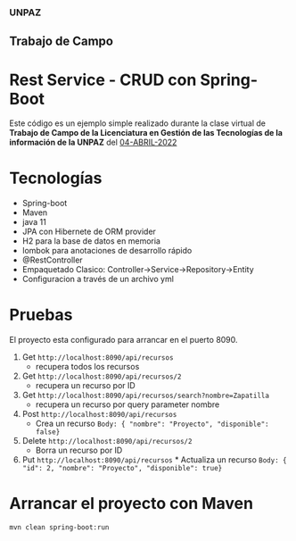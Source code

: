 ### UNPAZ

## Trabajo de Campo

# Rest Service - CRUD con Spring-Boot

Este código es un ejemplo simple realizado durante la clase virtual de **Trabajo de Campo de la Licenciatura en Gestión de las Tecnologías de la información de la UNPAZ** del [04-ABRIL-2022](https://youtu.be/GL1d8X-VXuc)

# Tecnologías

- Spring-boot
- Maven
- java 11
- JPA con Hibernete de ORM provider
- H2 para la base de datos en memoria
- lombok para anotaciones de desarrollo rápido
- @RestController
- Empaquetado Clasico: Controller->Service->Repository->Entity
- Configuracion a través de un archivo yml

# Pruebas
El proyecto esta configurado para arrancar en el puerto 8090.

1. Get ```http://localhost:8090/api/recursos```
	* recupera todos los recursos
2. Get ```http://localhost:8090/api/recursos/2``` 
	* recupera un recurso por ID
3. Get ```http://localhost:8090/api/recursos/search?nombre=Zapatilla```  
	* recupera un recurso por query parameter nombre
4. Post  ```http://localhost:8090/api/recursos```
	* Crea un recurso ```Body: { "nombre": "Proyecto", "disponible": false}``` 
5. Delete ```http://localhost:8090/api/recursos/2``` 
	* Borra un recurso por ID
6.   Put ```http://localhost:8090/api/recursos```
	* Actualiza un recurso  ```Body: { "id": 2, "nombre": "Proyecto", "disponible": true}``` 

# Arrancar el proyecto con Maven
``` mvn clean spring-boot:run ```

